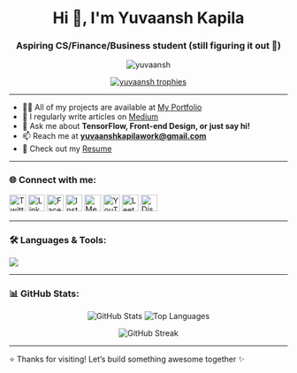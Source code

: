 <h1 align="center">Hi 👋, I'm Yuvaansh Kapila</h1>
<h3 align="center">Aspiring CS/Finance/Business student (still figuring it out 🚀)</h3>

<p align="center">
  <img src="https://komarev.com/ghpvc/?username=yuvaansh&label=Profile%20views&color=0e75b6&style=flat" alt="yuvaansh" />
</p>

<p align="center">
  <a href="https://github.com/ryo-ma/github-profile-trophy">
    <img src="https://github-profile-trophy.vercel.app/?username=yuvaansh&theme=onestar&margin-w=15" alt="yuvaansh trophies" />
  </a>
</p>

---

- 👨‍💻 All of my projects are available at [My Portfolio](https://yuvaanshkapila.framer.website/)
- 📝 I regularly write articles on [Medium](https://medium.com/@kapilayuvaansh)
- 💬 Ask me about **TensorFlow, Front-end Design, or just say hi!**
- 📫 Reach me at **yuvaanshkapilawork@gmail.com**
- 📄 Check out my [Resume](https://drive.google.com/file/d/1z9fgAhgVdND9Z29R7pYVC-Z_DbPAznY7/view)

---

### 🌐 Connect with me:
<p align="left">
  <a href="https://twitter.com/nekros" target="_blank"><img src="https://cdn.jsdelivr.net/npm/simple-icons@v5/icons/twitter.svg" alt="Twitter" height="30" width="30"></a>
  <a href="https://linkedin.com/in/yuvaanshkapila" target="_blank"><img src="https://cdn.jsdelivr.net/npm/simple-icons@v5/icons/linkedin.svg" alt="LinkedIn" height="30" width="30"></a>
  <a href="https://fb.com/yuvaanshkapila1" target="_blank"><img src="https://cdn.jsdelivr.net/npm/simple-icons@v5/icons/facebook.svg" alt="Facebook" height="30" width="30"></a>
  <a href="https://instagram.com/yuvi.0931" target="_blank"><img src="https://cdn.jsdelivr.net/npm/simple-icons@v5/icons/instagram.svg" alt="Instagram" height="30" width="30"></a>
  <a href="https://medium.com/@kapilayuvaansh" target="_blank"><img src="https://cdn.jsdelivr.net/npm/simple-icons@v5/icons/medium.svg" alt="Medium" height="30" width="30"></a>
  <a href="https://www.youtube.com/c/nekros" target="_blank"><img src="https://cdn.jsdelivr.net/npm/simple-icons@v5/icons/youtube.svg" alt="YouTube" height="30" width="30"></a>
  <a href="https://www.leetcode.com/nekros" target="_blank"><img src="https://cdn.jsdelivr.net/npm/simple-icons@v5/icons/leetcode.svg" alt="LeetCode" height="30" width="30"></a>
  <a href="https://discord.gg/yuvi1i_" target="_blank"><img src="https://cdn.jsdelivr.net/npm/simple-icons@v5/icons/discord.svg" alt="Discord" height="30" width="30"></a>
</p>

---

### 🛠️ Languages & Tools:
<p>
  <!-- Add any relevant icons -->
  <img src="https://skillicons.dev/icons?i=cpp,cs,python,java,html,css,js,ts,nodejs,react,nextjs,express,django,flask,mysql,mongodb,figma,blender,unity,unreal,vscode,github,git,linux,aws,gcp,arduino,matlab" />
</p>

---

### 📊 GitHub Stats:
<p align="center">
  <img src="https://github-readme-stats.vercel.app/api?username=yuvaansh&show_icons=true&theme=tokyonight" alt="GitHub Stats" />
  <img src="https://github-readme-stats.vercel.app/api/top-langs/?username=yuvaansh&layout=compact&hide_progress=true&theme=tokyonight" alt="Top Languages" />
</p>

<p align="center">
  <img src="https://github-readme-streak-stats.herokuapp.com/?user=yuvaansh&theme=tokyonight" alt="GitHub Streak" />
</p>

---


⭐️ Thanks for visiting! Let’s build something awesome together ✨
